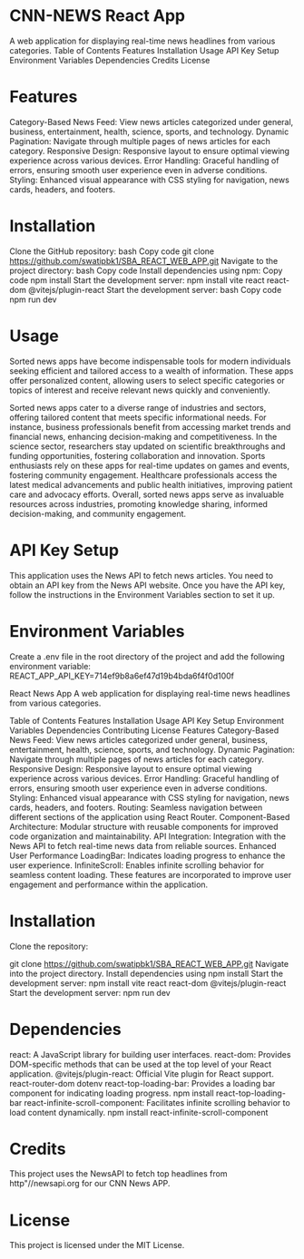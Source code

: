# CNN-NEWS React App
A web application for displaying real-time news headlines from various categories.
Table of Contents
Features
Installation
Usage
API Key Setup
Environment Variables
Dependencies
Credits
License

# Features
Category-Based News Feed: View news articles categorized under general, business, entertainment, health, science, sports, and technology.
Dynamic Pagination: Navigate through multiple pages of news articles for each category.
Responsive Design: Responsive layout to ensure optimal viewing experience across various devices.
Error Handling: Graceful handling of errors, ensuring smooth user experience even in adverse conditions.
Styling: Enhanced visual appearance with CSS styling for navigation, news cards, headers, and footers.


# Installation
Clone the GitHub repository:
bash
Copy code
git clone https://github.com/swatipbk1/SBA_REACT_WEB_APP.git
Navigate to the project directory:
bash
Copy code
Install dependencies using npm:
Copy code
npm install
Start the development server:
npm install vite react react-dom @vitejs/plugin-react
Start the development server:
bash
Copy code
npm run dev

# Usage
Sorted news apps have become indispensable tools for modern individuals seeking efficient and tailored access to a wealth of information. These apps offer personalized content, allowing users to select specific categories or topics of interest and receive relevant news quickly and conveniently.

Sorted news apps cater to a diverse range of industries and sectors, offering tailored content that meets specific informational needs. For instance, business professionals benefit from accessing market trends and financial news, enhancing decision-making and competitiveness. In the science sector, researchers stay updated on scientific breakthroughs and funding opportunities, fostering collaboration and innovation. Sports enthusiasts rely on these apps for real-time updates on games and events, fostering community engagement. Healthcare professionals access the latest medical advancements and public health initiatives, improving patient care and advocacy efforts. Overall, sorted news apps serve as invaluable resources across industries, promoting knowledge sharing, informed decision-making, and community engagement.

# API Key Setup
This application uses the News API to fetch news articles. You need to obtain an API key from the News API website. Once you have the API key, follow the instructions in the Environment Variables section to set it up.

# Environment Variables
Create a .env file in the root directory of the project and add the following environment variable:
REACT_APP_API_KEY=714ef9b8a6ef47d19b4bda6f4f0d100f


React News App
A web application for displaying real-time news headlines from various categories.

Table of Contents
Features
Installation
Usage
API Key Setup
Environment Variables
Dependencies
Contributing
License
Features
Category-Based News Feed: View news articles categorized under general, business, entertainment, health, science, sports, and technology.
Dynamic Pagination: Navigate through multiple pages of news articles for each category.
Responsive Design: Responsive layout to ensure optimal viewing experience across various devices.
Error Handling: Graceful handling of errors, ensuring smooth user experience even in adverse conditions.
Styling: Enhanced visual appearance with CSS styling for navigation, news cards, headers, and footers.
Routing: Seamless navigation between different sections of the application using React Router.
Component-Based Architecture: Modular structure with reusable components for improved code organization and maintainability.
API Integration: Integration with the News API to fetch real-time news data from reliable sources.
Enhanced User Performance
LoadingBar: Indicates loading progress to enhance the user experience.
InfiniteScroll: Enables infinite scrolling behavior for seamless content loading.
These features are incorporated to improve user engagement and performance within the application.

 # Installation
Clone the repository:

git clone  https://github.com/swatipbk1/SBA_REACT_WEB_APP.git
Navigate into the project directory.
 Install dependencies using npm install
 Start the development server: npm install vite react react-dom @vitejs/plugin-react 
 Start the development server: npm run dev


# Dependencies
react: A JavaScript library for building user interfaces.
react-dom: Provides DOM-specific methods that can be used at the top level of your React application.
@vitejs/plugin-react: Official Vite plugin for React support.
react-router-dom
dotenv
react-top-loading-bar: Provides a loading bar component for indicating loading progress.
npm install react-top-loading-bar
react-infinite-scroll-component: Facilitates infinite scrolling behavior to load content dynamically.
npm install react-infinite-scroll-component


# Credits
This project uses the NewsAPI to fetch top headlines from http"//newsapi.org  for our CNN News APP.

# License
This project is licensed under the MIT License.

